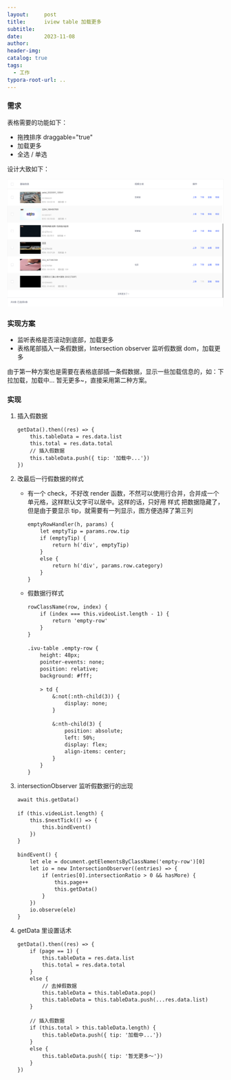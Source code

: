 ```yaml
---
layout:     post
title:      iview table 加载更多
subtitle:  
date:       2023-11-08
author:     
header-img: 
catalog: true
tags:
  - 工作
typora-root-url: ..
---
```


### 需求

表格需要的功能如下：

- 拖拽排序 draggable="true"
- 加载更多
- 全选 / 单选

设计大致如下：

![image-20231108115732376](/../img/postImage/image-20231108115732376.png)

### 实现方案

- 监听表格是否滚动到底部，加载更多
- 表格尾部插入一条假数据，Intersection observer 监听假数据 dom，加载更多

由于第一种方案也是需要在表格底部插一条假数据，显示一些加载信息的，如：下拉加载，加载中... 暂无更多~，直接采用第二种方案。

### 实现

1. 插入假数据

    ```
    getData().then((res) => {
    	this.tableData = res.data.list
    	this.total = res.data.total
    	// 插入假数据
    	this.tableData.push({ tip: '加载中...'})
    })
    ```

2. 改最后一行假数据的样式

    - 有一个 check，不好改 render 函数，不然可以使用行合并，合并成一个单元格，这样默认文字可以居中。这样的话，只好用 样式 把数据隐藏了，但是由于要显示 tip，就需要有一列显示，图方便选择了第三列

        ```
        emptyRowHandler(h, params) {
        	let emptyTip = params.row.tip
            if (emptyTip) {
            	return h('div', emptyTip)
            }
            else {
                return h('div', params.row.category)
            }
        }
        ```

    - 假数据行样式

        ```
        rowClassName(row, index) {
        	if (index === this.videoList.length - 1) {
            	return 'empty-row'
            }
        }
        
        .ivu-table .empty-row {
            height: 48px;
            pointer-events: none;
            position: relative;
            background: #fff;
        
            > td {
                &:not(:nth-child(3)) {
                	display: none;
            	}
        
                &:nth-child(3) {
                    position: absolute;
                    left: 50%;
                    display: flex;
                    align-items: center;
                }
            }
        }
        ```

3. intersectionObserver 监听假数据行的出现

    ```
    await this.getData()
    
    if (this.videoList.length) {
    	this.$nextTick(() => {
         	this.bindEvent()
    	})
    }
    
    bindEvent() {
        let ele = document.getElementsByClassName('empty-row')[0]
        let io = new IntersectionObserver((entries) => {
            if (entries[0].intersectionRatio > 0 && hasMore) {
            	this.page++
                this.getData()
            }
        })
        io.observe(ele)
    }
    ```

4. getData 里设置话术

    ```
    getData().then((res) => {
    	if (page == 1) {
    		this.tableData = res.data.list
    		this.total = res.data.total
    	}
    	else {
    		// 去掉假数据
    		this.tableData = this.tableData.pop()
    		this.tableData = this.tableData.push(...res.data.list)
    	}
    	
    	// 插入假数据
    	if (this.total > this.tableData.length) {
    		this.tableData.push({ tip: '加载中...'})
    	}
    	else {
    		this.tableData.push({ tip: '暂无更多～'})
    	}
    })
    ```